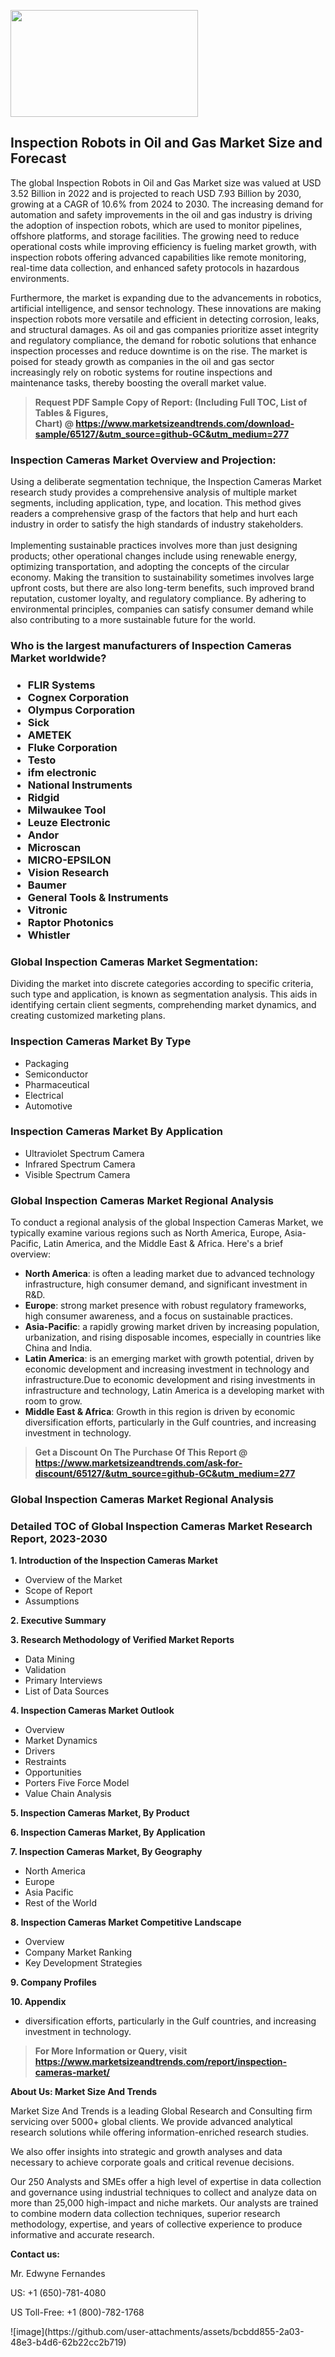 <p><img class="alignnone size-medium wp-image-20088" src="https://ffe5etoiles.com/wp-content/uploads/2024/12/MST1-300x171.png" alt="" width="300" height="171" /></p><h2>Inspection Robots in Oil and Gas Market Size and Forecast</h2><p>The global Inspection Robots in Oil and Gas Market size was valued at USD 3.52 Billion in 2022 and is projected to reach USD 7.93 Billion by 2030, growing at a CAGR of 10.6% from 2024 to 2030. The increasing demand for automation and safety improvements in the oil and gas industry is driving the adoption of inspection robots, which are used to monitor pipelines, offshore platforms, and storage facilities. The growing need to reduce operational costs while improving efficiency is fueling market growth, with inspection robots offering advanced capabilities like remote monitoring, real-time data collection, and enhanced safety protocols in hazardous environments.</p><p>Furthermore, the market is expanding due to the advancements in robotics, artificial intelligence, and sensor technology. These innovations are making inspection robots more versatile and efficient in detecting corrosion, leaks, and structural damages. As oil and gas companies prioritize asset integrity and regulatory compliance, the demand for robotic solutions that enhance inspection processes and reduce downtime is on the rise. The market is poised for steady growth as companies in the oil and gas sector increasingly rely on robotic systems for routine inspections and maintenance tasks, thereby boosting the overall market value.</p></p><blockquote id="" class=""><strong>Request PDF Sample Copy of Report: (Including Full TOC, List of Tables &amp; Figures, Chart)&nbsp;@&nbsp;<strong><a href="https://www.marketsizeandtrends.com/download-sample/65127/&utm_source=github-GC&utm_medium=277" target="_blank">https://www.marketsizeandtrends.com/download-sample/65127/&utm_source=github-GC&utm_medium=277</a></strong></strong></blockquote><h3 id="" class="">Inspection Cameras Market&nbsp;Overview and Projection:</h3><p id="" class="">Using a deliberate segmentation technique, the Inspection Cameras Market research study provides a comprehensive analysis of multiple market segments, including application, type, and location. This method gives readers a comprehensive grasp of the factors that help and hurt each industry in order to satisfy the high standards of industry stakeholders. <br /> <br />Implementing sustainable practices involves more than just designing products; other operational changes include using renewable energy, optimizing transportation, and adopting the concepts of the circular economy. Making the transition to sustainability sometimes involves large upfront costs, but there are also long-term benefits, such improved brand reputation, customer loyalty, and regulatory compliance. By adhering to environmental principles, companies can satisfy consumer demand while also contributing to a more sustainable future for the world.</p><h3 id="" class="">Who is the largest manufacturers of&nbsp;Inspection Cameras Market worldwide?</h3><h3 class=""><p><ul><li>FLIR Systems </li><li> Cognex Corporation </li><li> Olympus Corporation </li><li> Sick </li><li> AMETEK </li><li> Fluke Corporation </li><li> Testo </li><li> ifm electronic </li><li> National Instruments </li><li> Ridgid </li><li> Milwaukee Tool </li><li> Leuze Electronic </li><li> Andor </li><li> Microscan </li><li> MICRO-EPSILON </li><li> Vision Research </li><li> Baumer </li><li> General Tools & Instruments </li><li> Vitronic </li><li> Raptor Photonics </li><li> Whistler</li></ul></p></h3><h3 id="" class="">Global&nbsp;Inspection Cameras Market Segmentation:</h3><p id="" class="">Dividing the market into discrete categories according to specific criteria, such type and application, is known as segmentation analysis. This aids in identifying certain client segments, comprehending market dynamics, and creating customized marketing plans.</p><h3 id="" class="">Inspection Cameras Market&nbsp;By Type</h3><p><p><ul><li>Packaging </li><li> Semiconductor </li><li> Pharmaceutical </li><li> Electrical </li><li> Automotive</p></li></ul></p></p><h3 id="" class="">Inspection Cameras Market&nbsp;By Application</h3><p class=""><p><ul><li>Ultraviolet Spectrum Camera </li><li> Infrared Spectrum Camera </li><li> Visible Spectrum Camera</li></ul></p></p><h3 id="" class="">Global Inspection Cameras Market Regional Analysis</h3><p id="" class="">To conduct a regional analysis of the global Inspection Cameras Market, we typically examine various regions such as North America, Europe, Asia-Pacific, Latin America, and the Middle East &amp; Africa. Here's a brief overview:</p><ul><li><strong>North America</strong>: is often a leading market due to advanced technology infrastructure, high consumer demand, and significant investment in R&amp;D.</li><li><strong>Europe</strong>: strong market presence with robust regulatory frameworks, high consumer awareness, and a focus on sustainable practices.</li><li><strong>Asia-Pacific</strong>: a rapidly growing market driven by increasing population, urbanization, and rising disposable incomes, especially in countries like China and India.</li><li><strong>Latin America</strong>: is an emerging market with growth potential, driven by economic development and increasing investment in technology and infrastructure.Due to economic development and rising investments in infrastructure and technology, Latin America is a developing market with room to grow.</li><li><strong>Middle East &amp; Africa</strong>: Growth in this region is driven by economic diversification efforts, particularly in the Gulf countries, and increasing investment in technology.</li></ul><blockquote id="" class=""><strong>Get a Discount On The Purchase Of This Report @ <strong><a href="https://www.marketsizeandtrends.com/ask-for-discount/65127/&utm_source=github-GC&utm_medium=277" target="_blank">https://www.marketsizeandtrends.com/ask-for-discount/65127/&utm_source=github-GC&utm_medium=277</a></strong></strong></blockquote><h3 id="" class="">Global Inspection Cameras Market Regional Analysis</h3><h3 id="" class="">Detailed TOC of Global Inspection Cameras Market Research Report, 2023-2030</h3><p id="" class=""><strong>1. Introduction of the Inspection Cameras Market</strong></p><ul><li>Overview of the Market</li><li>Scope of Report</li><li>Assumptions</li></ul><p id="" class=""><strong>2. Executive Summary</strong></p><p id="" class=""><strong>3. Research Methodology of Verified Market Reports</strong></p><ul><li>Data Mining</li><li>Validation</li><li>Primary Interviews</li><li>List of Data Sources</li></ul><p id="" class=""><strong>4. Inspection Cameras Market Outlook</strong></p><ul><li>Overview</li><li>Market Dynamics</li><li>Drivers</li><li>Restraints</li><li>Opportunities</li><li>Porters Five Force Model</li><li>Value Chain Analysis</li></ul><p id="" class=""><strong>5. Inspection Cameras Market, By Product</strong></p><p id="" class=""><strong>6. Inspection Cameras Market, By Application</strong></p><p id="" class=""><strong>7. Inspection Cameras Market, By Geography</strong></p><ul><li>North America</li><li>Europe</li><li>Asia Pacific</li><li>Rest of the World</li></ul><p id="" class=""><strong>8. Inspection Cameras Market Competitive Landscape</strong></p><ul><li>Overview</li><li>Company Market Ranking</li><li>Key Development Strategies</li></ul><p id="" class=""><strong>9. Company Profiles</strong></p><p id="" class=""><strong>10. Appendix</strong></p><ul><li>diversification efforts, particularly in the Gulf countries, and increasing investment in technology.</li></ul><blockquote id="" class=""><strong>For More Information or Query, visit <strong><strong><a href="https://www.marketsizeandtrends.com/report/inspection-cameras-market/" target="_blank">https://www.marketsizeandtrends.com/report/inspection-cameras-market/</a></strong></strong></strong></blockquote><p id="" class=""><strong>About Us: Market Size And Trends</strong></p><p id="" class="">Market Size And Trends is a leading Global Research and Consulting firm servicing over 5000+ global clients. We provide advanced analytical research solutions while offering information-enriched research studies.</p><p id="" class="">We also offer insights into strategic and growth analyses and data necessary to achieve corporate goals and critical revenue decisions.</p><p id="" class="">Our 250 Analysts and SMEs offer a high level of expertise in data collection and governance using industrial techniques to collect and analyze data on more than 25,000 high-impact and niche markets. Our analysts are trained to combine modern data collection techniques, superior research methodology, expertise, and years of collective experience to produce informative and accurate research.</p><p id="" class=""><strong>Contact us:</strong></p><p id="" class="">Mr. Edwyne Fernandes</p><p id="" class="">US: +1 (650)-781-4080</p><p id="" class="">US Toll-Free: +1 (800)-782-1768</p>
![image](https://github.com/user-attachments/assets/bcbdd855-2a03-48e3-b4d6-62b22cc2b719)
